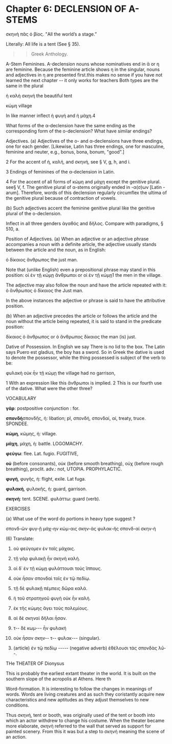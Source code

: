 # Chapter 6: DECLENSION OF Α-STEMS



<quote>
σκηνὴ πᾶς ὁ βίος.
</quote>
<quote>
"All the world’s a stage.”

Literally: All life is a tent (See § 35).
</quote>
>> Greek Anthology.




<div type="textpart" subtype="para" n="29">


Α-Stem Feminines. Α-declension nouns whose
nominatives end in ᾱ or η are feminine. Because the
feminine article shows η in the singular, nouns and adjectives in η are presented first.<note n="GRC">this makes no sense if you have not learned the next chapter -- it only works for teachers</note> Both types are the same
in the plural

ἡ καλὴ σκηνή the beautiful tent


κώμη village


In like manner inflect ἡ φυγή and ἡ μάχη.4

What forms of the α-declension have the same ending as the corresponding form of the ο-declension? What have similar endings?

<div type="textpart" subtype="para" n="30">


Adjectives.
(a) Adjectives of the ο- and α-declensions have three endings, one for each gender. [Likewise,
Latin has three endings, one for masculine, feminine and neuter, e.g., bonus, bona, bonum, "good".]


2 For the accent of ἡ, καλή, and σκηνή, see § V, g, h, and i.

3 Endings of feminines of the α-declension in Latin.

4 For the accent of all forms of κώμη and μάχη except the genitive plural.
see§ V, f. The genitive plural of α-stems originally ended in -α(σ)ων [Latin
-arum]. Therefore, words of this declension regularly circumflex the ultima
of the genitive plural because of contraction of vowels.



<pb n="16"/>

(b) Such adjectives accent the feminine genitive plural
like the genitive plural of the o-declension.

Inflect in all three genders ἀγαθός and δῆλος. Compare with paradigms, § 510, a.

<div type="textpart" subtype="para" n="31">


Position of Adjectives.
(a) When an adjective or
an adjective phrase accompanies a noun with a definite
article, the adjective usually stands between the article
and the noun, as in English:

ὁ δίκαιος ἄνθρωπος the just man.

Note that (unlike English) even a prepositional phrase
may stand in this position:
οἱ ἐν τῇ κώμῃ ἄνθρωποι or οἱ ἐν τῇ κώμῃ1 the men in the village.

The adjective may also follow the noun and have the article repeated with it:
ὁ ἄνθρωπος ὁ δίκαιος the Just man.

In the above instances the adjective or phrase is said to
have the attributive position.

(b) When an adjective precedes the article or follows
the article and the noun without the article being repeated, it is said to stand in the predicate position:

δίκαιος ὁ ἄνθρωπος or ὁ ἄνθρωπος δίκαιος the man (is) just. 

<div type="textpart" subtype="para" n="32">


Dative of Possession. In English we say There is no lid to the box. The Latin says <foreign xml:lang="lat">Puero est gladius</foreign>, <gloss>the boy has a sword</gloss>. So in Greek the dative is used to denote
the possessor, while the thing possessed is subject of the
verb to be:

φυλακὴ οὐκ ἦν τῇ κώμῃ
the village had no garrison,



1 With an expression like this ἄνθρωποι is implied.
2 This is our fourth use of the dative. What were the other three?



<pb n="17"/>


<div type="textpart" subtype="para" n="33">


VOCABULARY


**γάρ**: postpositive conjunction : for.


**σπονδή**σπονδῆς, ἡ: libation; pl, σπονδή, σπονδαί, αἱ, treaty, truce. SPONDEE.


**κώμη**, κώμης, ἡ: village.


**μάχη**, μάχη, ἡ: battle. LOGOMACHY.


**φεύγω**: flee. Lat. fugio. FUGITIVE,


**οὐ** (before consonants), οὐκ (before smooth breathing), οὐχ (before rough breathing), proclit. adv.: not, UTOPIA. PROPHYLACTIC.


**φυγή**, φυγῆς, ἡ: flight, exile. Lat fuga.



**φυλακή**, φυλακῆς, ἡ: guard, garrison.




**σκηνή**: tent. SCENE.
<rs type="lemma" n="φυλάσσω">φυλάττω</rs>: guard (verb).

<div type="textpart" subtype="para" n="34">


EXERCISES

(a) What use of the word do portions in heavy type suggest ?

σπονδ-ῶν
φυγ-ῇ
μάχ-ην
κώμ-αις
σκην-άς
φυλακ-ῆς
σπονδ-αί
σκην-ή

(6) Translate:

1. οὐ φεύγομεν ἐν ταῖς μάχαις.
2. τῇ γὰρ φυλακῇ ἦν σκηνὴ καλή.
3. οἱ δ᾽ ἐν τῇ κώμῃ φυλάττουσι τοὺς ἵππους.
4. οὐκ ἦσαν σπονδαὶ τοῖς ἐν τῷ πεδίῳ.
5. τῇ δὲ φυλακῇ πέμπεις δῶρα καλά.
6. ἡ τοῦ στρατηγοῦ φυγὴ οὐκ ἦν καλή.
7. ἐκ τῆς κώμης ἄγει τοὺς πολεμίους.
8. αἱ δὲ σκηναὶ δῆλαι ἧσαν.

1. τ-- δὲ κωμ--- ἦν φυλακή
2. οὐκ ἦσαν σκην-- τ-- φυλακ--- (singular).

<pb n="18"/>




3. (article) ἐν τῷ πεδίῳ ----- (negative adverb) ἐθέλουσι τὰς σπονδὰς λῡ--.

THe THEATER OF Dionysus

This is probably the earliest extant theater in the world. It is built on the
southern slope of the acropolis at Athens. Here th

<div type="textpart" subtype="para" n="35">


Word-formation. It is interesting to follow the
changes in meanings of words. Words are living creatures and as such they coristantly acquire new characteristics and new aptitudes as they adjust themselves to new conditions.

Thus σκηνή, tent or booth, was originally used of the tent or
booth into which an actor withdrew to change his costume.
When the theater became more elaborate, σκηνή referred to the
wall that served as support for painted scenery. From this it
was but a step to σκηνή meaning the scene of an action.

<pb n="19"/>




